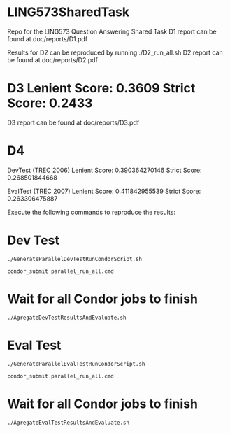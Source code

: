 LING573SharedTask
=================

Repo for the LING573 Question Answering Shared Task
D1 report can be found at doc/reports/D1.pdf

Results for D2 can be reproduced by running ./D2_run_all.sh
D2 report can be found at doc/reports/D2.pdf

D3
Lenient Score: 0.3609
Strict Score: 0.2433
=======

D3 report can be found at doc/reports/D3.pdf


D4
======================
DevTest (TREC 2006)
Lenient Score: 0.390364270146
Strict Score: 0.268501844668

EvalTest (TREC 2007)
Lenient Score: 0.411842955539
Strict Score: 0.263306475887


Execute the following commands to reproduce the results:

# Dev Test
    ./GenerateParallelDevTestRunCondorScript.sh 

    condor_submit parallel_run_all.cmd

# Wait for all Condor jobs to finish

    ./AgregateDevTestResultsAndEvaluate.sh

# Eval Test
    ./GenerateParallelEvalTestRunCondorScript.sh 

    condor_submit parallel_run_all.cmd

# Wait for all Condor jobs to finish

    ./AgregateEvalTestResultsAndEvaluate.sh
